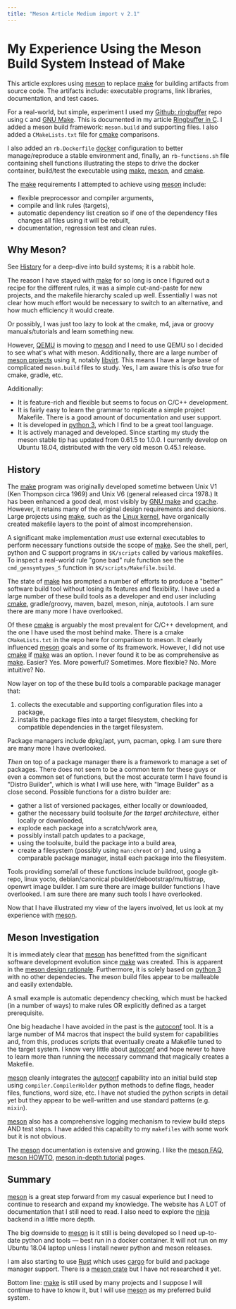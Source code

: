 ```yaml
---
title: "Meson Article Medium import v 2.1"
---
```

My Experience Using the Meson Build System Instead of Make
==========================================================
This article explores using [meson](https://mesonbuild.com/) to replace
[make](https://en.wikipedia.org/wiki/Make_(software)) for building artifacts
from source code.  The artifacts include: executable programs, link libraries,
documentation, and test cases.

For a real-world, but simple, experiment I used my 
[Github: ringbuffer](https://github.com/dturvene/ring-buffer) repo using `C`
and [GNU Make](https://www.gnu.org/software/make/).  This is documented in my article 
[Ringbuffer in C](https://medium.com/@dturvene/a-portable-ringbuffer-implementation-in-c-5349c03a9c25).
I added a meson build framework: `meson.build` and supporting files.  I also added a 
`CMakeLists.txt` file for [cmake](https://cmake.org/) comparisons.

I also added an `rb.Dockerfile` [docker](https://www.docker.com/) configuration
to better manage/reproduce a stable environment and, finally, an
`rb-functions.sh` file containing shell functions illustrating the steps to
drive the docker container, build/test the executable using [make](),
[meson](), and [cmake](). 

The [make]() requirements I attempted to achieve using [meson]() include:

* flexible preprocessor and compiler arguments,
* compile and link rules (targets),
* automatic dependency list creation so if one of the dependency files changes 
  all files using it will be rebuilt,
* documentation, regression test and clean rules.

Why Meson?
----------
See [History]() for a deep-dive into build systems; it is a rabbit hole.

The reason I have stayed with [make]() for so long is once I figured out
a recipe for the different rules, it was a simple cut-and-paste for new
projects, and the makefile hierarchy scaled up well. Essentially I was not
clear how much effort would be necessary to switch to an alternative, 
and how much efficiency it would create.

Or possibly, I was just too lazy to look at the cmake, m4, java or groovy
manuals/tutorials and learn something new.

However, [QEMU]() is moving to [meson]() and I need to use QEMU so I
decided to see what's what with meson. Additionally, there are a large number
of [meson projects](https://mesonbuild.com/Users.html) using it, notably
[libvirt](https://libvirt.org/).  This means I have a large base of complicated
`meson.build` files to study. Yes, I am aware this is *also* true for cmake,
gradle, etc.

Additionally:

* It is feature-rich and flexible but seems to focus on C/C++ development.
* It is fairly easy to learn the grammar to replicate a simple project
  Makefile.  There is a good amount of documentation and user support.
* It is developed in [python 3](https://www.python.org/), which I find to be a
  great tool language.
* It is actively managed and developed. Since starting my study the meson stable
  tip has updated from 0.61.5 to 1.0.0.  I currently develop on Ubuntu 18.04,
  distributed with the very old meson 0.45.1 release.

History
-------
The [make](https://en.wikipedia.org/wiki/Make_(software)) program was
originally developed sometime between Unix V1 (Ken Thompson circa 1969) and Unix
V6 (general released circa 1978.)  It has been enhanced a good deal, most
visibly by [GNU make](https://www.gnu.org/software/make/) and 
[ccache](https://ccache.dev/). However, it retains many of the original design
requirements and decisions. Large projects using [make](), such as the 
[Linux kernel](https://www.linuxfoundation.org/), have organically created
makefile layers to the point of almost incomprehension.

A significant make implementation *must* use external executables to
perform necessary functions outside the scope of [make]().  See the shell,
perl, python and C support programs in `$K/scripts` called by various
makefiles. To inspect a real-world rule "gone bad" rule function see the
`cmd_gensymtypes_S` function in `$K/scripts/Makefile.build`.

The state of [make]() has prompted a number of efforts to produce a "better"
software build tool without losing its features and flexibility.  I
have used a large number of these build tools as a developer and end user
including [cmake](), gradle/groovy, maven, bazel, meson,
ninja, autotools. I am sure there are many more I have overlooked.

Of these [cmake]() is arguably the most prevalent for C/C++ development, and
the one I have used the most behind make. There is a cmake `CMakeLists.txt` in
the repo here for comparison to meson. It clearly influenced [meson]() goals
and some of its framework.  However, I did not use [cmake]() if [make]() was an
option.  I never found it to be as comprehensive as [make](). Easier? Yes.
More powerful? Sometimes. More flexible? No.  More intuitive? No.

Now layer on top of the these build tools a comparable package manager that:

1) collects the executable and supporting configuration files into a package,
2) installs the package files into a target filesystem, checking for compatible
dependencies in the target filesystem.

Package managers include dpkg/apt, yum, pacman, opkg.  I am sure there are many 
more I have overlooked.

*Then* on top of a package manager there is a framework to manage a set
of packages. There does not seem to be a common term for these guys or even a
common set of functions, but the most accurate term I have found is "Distro
Builder", which is what I will use here, with "Image Builder" as a close
second.  Possible functions for a distro builder are:

* gather a list of versioned packages, either locally or downloaded,
* gather the necessary build toolsuite *for the target architecture*, either
  locally or downloaded,
* explode each package into a scratch/work area,
* possibly install patch updates to a package,
* using the toolsuite, build the package into a build area,
* create a filesystem (possibly using `man:chroot` or ) and, using a comparable
  package manager, install each package into the filesystem.

Tools providing some/all of these functions include buildroot, google git-repo,
linux yocto, debian/canonical pbuilder/debootstrap/multistrap, openwrt image
builder. I am sure there are image builder functions I have overlooked.
I am sure there are many such tools I have overlooked.

Now that I have illustrated my view of the layers involved, let us look at
my experience with [meson]().

Meson Investigation
-------------------
It is immediately clear that [meson]() has benefitted from the significant
software development evolution since [make]() was created. This is apparent in
the  [meson design rationale](https://mesonbuild.com/Design-rationale.html).
Furthermore, it is solely based on [python 3]() with no other dependecies. 
The meson build files appear to be malleable and easily extendable.

A small example is automatic dependency checking, which must be hacked (in a 
number of ways) to make rules OR explicitly defined as a target prerequisite.

One big headache I have avoided in the past is the 
[autoconf](https://www.gnu.org/software/autoconf/autoconf.html) tool.  It is a
large number of M4 macros that inspect the build system for capabilities and, from
this, produces scripts that eventually create a Makefile tuned to the target
system. I know very little about [autoconf]() and hope never to have to learn
more than running the necessary command that magically creates a Makefile.

[meson]() cleanly integrates the [autoconf]() capability into an initial build
step using `compiler.CompilerHolder` python methods to define flags, header
files, functions, word size, etc.  I have not studied the python scripts in detail yet but
they appear to be well-written and use standard patterns (e.g. `mixin`).

[meson]() also has a comprehensive logging mechanism to review build steps AND
test steps. I have added this capabilty to my `makefiles` with
some work but it is not obvious.

The [meson]() documentation is extensive and growing.  I like the
[meson FAQ](https://mesonbuild.com/FAQ.html), 
[meson HOWTO](https://mesonbuild.com/howtox.html),
[meson in-depth tutorial](https://mesonbuild.com/IndepthTutorial.html)
pages.

Summary
-------
[meson]() is a great step forward from my casual experience but I need to
continue to research and expand my knowledge. The website has A LOT of
documentation that I still need to read.  I also need to explore the 
[ninja](https://ninja-build.org/) backend in a little more depth.

The big downside to [meson]() is it still is being developed so I need
up-to-date python and tools — best run in a docker container. It will not run
on my Ubuntu 18.04 laptop unless I install newer python and meson releases. 

I am also starting to use [Rust](https://www.rust-lang.org/) which 
uses [cargo](https://doc.rust-lang.org/book/ch01-03-hello-cargo.html) for build 
and package manager support.
There is a [meson crate](https://docs.rs/meson/latest/meson/) but I have not
researched it yet.

Bottom line: [make]() is still used by many projects and I suppose I will
continue to have to know it, but I will use [meson]() as my preferred build
system.
